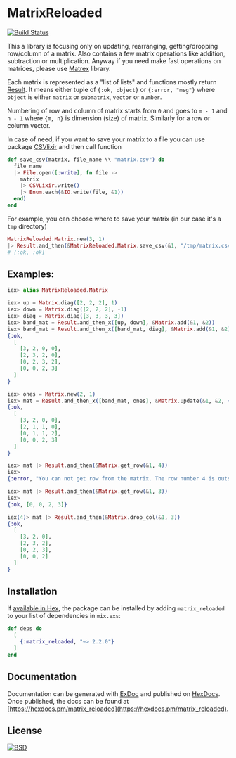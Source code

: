 # MatrixReloaded
[![Build Status](https://semaphoreci.com/api/v1/s-m-i-t-a/matrix_reloaded/branches/master/badge.svg)](https://semaphoreci.com/s-m-i-t-a/matrix_reloaded)


This a library is focusing only on updating, rearranging, getting/dropping
row/column of a matrix. Also contains a few matrix operations like addition,
subtraction or multiplication. Anyway if you need make fast operations on
matrices, please use [Matrex](https://hexdocs.pm/matrex/Matrex.html) library.

Each matrix is represented as a "list of lists" and functions mostly return
[Result](https://hexdocs.pm/result/api-reference.html). It means either tuple
of `{:ok, object}` or `{:error, "msg"}` where `object` is either `matrix` or
`submatrix`, `vector` or `number`.

Numbering of row and column of matrix starts from `0` and goes to `m - 1`
and `n - 1` where `{m, n}` is dimension (size) of matrix. Similarly for
a row or column vector.

In case of need, if you want to save your matrix to a file you can use package [CSVlixir](https://hexdocs.pm/csvlixir/api-reference.html) and then call function

```elixir
def save_csv(matrix, file_name \\ "matrix.csv") do
  file_name
  |> File.open([:write], fn file ->
    matrix
    |> CSVLixir.write()
    |> Enum.each(&IO.write(file, &1))
  end)
end
```

For example, you can choose where to save your matrix (in our case it's a `tmp` directory)
```elixir
MatrixReloaded.Matrix.new(3, 1)
|> Result.and_then(&MatrixReloaded.Matrix.save_csv(&1, "/tmp/matrix.csv"))
# {:ok, :ok}
```


  ## Examples:
```elixir
iex> alias MatrixReloaded.Matrix

iex> up = Matrix.diag([2, 2, 2], 1)
iex> down = Matrix.diag([2, 2, 2], -1)
iex> diag = Matrix.diag([3, 3, 3, 3])
iex> band_mat = Result.and_then_x([up, down], &Matrix.add(&1, &2))
iex> band_mat = Result.and_then_x([band_mat, diag], &Matrix.add(&1, &2))
{:ok,
  [
    [3, 2, 0, 0],
    [2, 3, 2, 0],
    [0, 2, 3, 2],
    [0, 0, 2, 3]
  ]
}

iex> ones = Matrix.new(2, 1)
iex> mat = Result.and_then_x([band_mat, ones], &Matrix.update(&1, &2, {1, 1}))
{:ok,
  [
    [3, 2, 0, 0],
    [2, 1, 1, 0],
    [0, 1, 1, 2],
    [0, 0, 2, 3]
  ]
}

iex> mat |> Result.and_then(&Matrix.get_row(&1, 4))
iex>
{:error, "You can not get row from the matrix. The row number 4 is outside of matrix!"}

iex> mat |> Result.and_then(&Matrix.get_row(&1, 3))
iex>
{:ok, [0, 0, 2, 3]}

iex(4)> mat |> Result.and_then(&Matrix.drop_col(&1, 3))
{:ok,
  [
    [3, 2, 0],
    [2, 3, 2],
    [0, 2, 3],
    [0, 0, 2]
  ]
}
```


## Installation

If [available in Hex](https://hex.pm/docs/publish), the package can be installed
by adding `matrix_reloaded` to your list of dependencies in `mix.exs`:

```elixir
def deps do
  [
    {:matrix_reloaded, "~> 2.2.0"}
  ]
end
```

## Documentation

Documentation can be generated with [ExDoc](https://github.com/elixir-lang/ex_doc)
and published on [HexDocs](https://hexdocs.pm). Once published, the docs can
be found at [https://hexdocs.pm/matrix_reloaded](https://hexdocs.pm/matrix_reloaded).


## License
[![BSD](https://img.shields.io/badge/license-BSD-blue.svg)](LICENSE)

